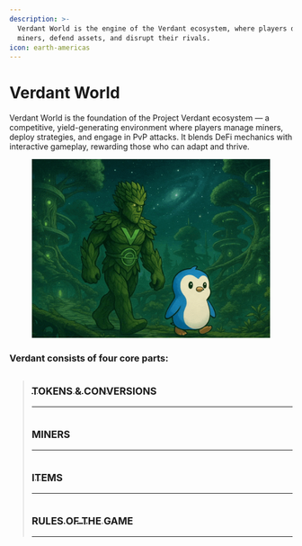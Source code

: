 ```yaml
---
description: >-
  Verdant World is the engine of the Verdant ecosystem, where players deploy
  miners, defend assets, and disrupt their rivals.
icon: earth-americas
---
```


# Verdant World

Verdant World is the foundation of the Project Verdant ecosystem — a competitive, yield-generating environment where players manage miners, deploy strategies, and engage in PvP attacks. It blends DeFi mechanics with interactive gameplay, rewarding those who can adapt and thrive.

<figure><img src="../../.gitbook/assets/Vex and penguin walk (1).gif" alt=""><figcaption></figcaption></figure>

### **Verdant consists of four core parts:**

> ## [<sub>TOKENS & CONVERSIONS</sub>](tokens-and-conversions.md) <a href="#https-app.gitbook.com-o-djayiipj1o2szilj6clo-s-4g4yfvdlxe0rlljqwylv-changes-114-how-it-works-verdant" id="https-app.gitbook.com-o-djayiipj1o2szilj6clo-s-4g4yfvdlxe0rlljqwylv-changes-114-how-it-works-verdant"></a>
>
> ***
>
> ## [<sub>MINERS</sub>](miners.md)
>
> ***
>
> ## [<sub>ITEMS</sub>](items.md)
>
> ***
>
> ## [<sub>RULES OF THE GAME</sub>](rules-of-the-game.md)
>
> ***

